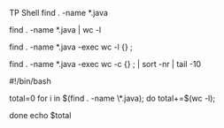 TP Shell
find . -name \*.java

find . -name \*.java | wc -l

find . -name \*.java -exec wc -l {} \;

find . -name \*.java -exec wc -c {} \; | sort -nr | tail -10

#!/bin/bash

total=0
for i in $(find . -name \*.java);
do 
	total+=$(wc -l);
	
done
echo $total
